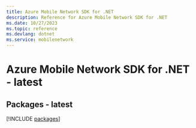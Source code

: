 ```yaml
---
title: Azure Mobile Network SDK for .NET
description: Reference for Azure Mobile Network SDK for .NET
ms.date: 10/27/2023
ms.topic: reference
ms.devlang: dotnet
ms.service: mobilenetwork
---
```

# Azure Mobile Network SDK for .NET - latest
## Packages - latest
[!INCLUDE [packages](mobile-network-index.md)]